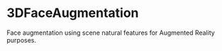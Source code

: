 # 3DFaceAugmentation
Face augmentation using scene natural features for Augmented Reality purposes.
